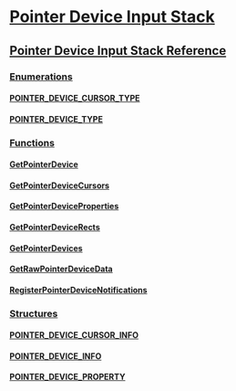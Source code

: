 # [Pointer Device Input Stack](pointer-device-stack-portal.md)
## [Pointer Device Input Stack Reference](unified-input-stack-reference.md)
### [Enumerations](enumerations.md)
#### [POINTER_DEVICE_CURSOR_TYPE](/windows/win32/Winuser/ne-winuser-tagpointer_device_cursor_type?branch=master)
#### [POINTER_DEVICE_TYPE](/windows/win32/Winuser/ne-winuser-tagpointer_device_type?branch=master)
### [Functions](functions.md)
#### [GetPointerDevice](/windows/win32/winuser/nf-winuser-getpointerdevice?branch=master)
#### [GetPointerDeviceCursors](/windows/win32/winuser/nf-winuser-getpointerdevicecursors?branch=master)
#### [GetPointerDeviceProperties](/windows/win32/winuser/nf-winuser-getpointerdeviceproperties?branch=master)
#### [GetPointerDeviceRects](/windows/win32/winuser/nf-winuser-getpointerdevicerects?branch=master)
#### [GetPointerDevices](/windows/win32/winuser/nf-winuser-getpointerdevices?branch=master)
#### [GetRawPointerDeviceData](/windows/win32/winuser/nf-winuser-getrawpointerdevicedata?branch=master)
#### [RegisterPointerDeviceNotifications](/windows/win32/winuser/nf-winuser-registerpointerdevicenotifications?branch=master)
### [Structures](structures.md)
#### [POINTER_DEVICE_CURSOR_INFO](/windows/win32/Winuser/ns-winuser-tagpointer_device_cursor_info?branch=master)
#### [POINTER_DEVICE_INFO](/windows/win32/Winuser/ns-winuser-tagpointer_device_info?branch=master)
#### [POINTER_DEVICE_PROPERTY](/windows/win32/Winuser/ns-winuser-tagpointer_device_property?branch=master)

